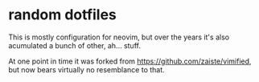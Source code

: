 random dotfiles
===============

This is mostly configuration for neovim, but over the years it's also acumulated
a bunch of other, ah... stuff.

At one point in time it was forked from https://github.com/zaiste/vimified,
but now bears virtually no resemblance to that.

